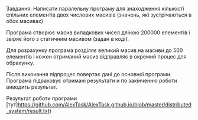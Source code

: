 Завдання:
Написати паралельну програму для знаходження кількості спільних
елементів двох числових масивів (значень, які зустрічаються в обох масивах)

Програма створює масив випадкових чисел дліною 200000 елементів і звіряє його з статичним масивом (задан в коді).

Для розрахунку програма розділяє великий масив на масиви до 500 елементів і кожен отриманий масив відправляє в окремий процес для обрахунку.

Після виконання підпроцес повертає дані до основної програми.
Програма підраховує отримані результати и по закінченню роботи виводить результат.

Результат роботи програми [тут]https://github.com/AlexTask/AlexTask.github.io/blob/master/distributed_system/result.txt)